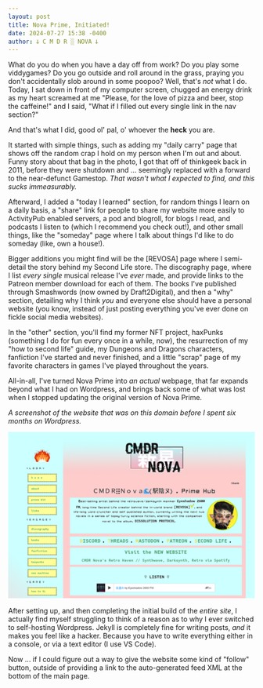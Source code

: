 ```yaml
---
layout: post
title: Nova Prime, Initiated!
date: 2024-07-27 15:38 -0400
author: 𐕣 C M D R ░ NOVA 𐕣
---
```

What do you do when you have a day off from work? Do you play some viddygames? Do you go outside and roll around in the grass, praying you don't accidentally slob around in some poopoo? Well, that's *not* what I do. Today, I sat down in front of my computer screen, chugged an energy drink as my heart screamed at me "Please, for the love of pizza and beer, stop the caffeine!" and I said, "What if I filled out every single link in the nav section?"

And that's what I did, good ol' pal, o' whoever the **heck** you are.

It started with simple things, such as adding my "daily carry" page that shows off the random crap I hold on my person when I'm out and about. Funny story about that bag in the photo, I got that off of thinkgeek back in 2011, before they were shutdown and ... seemingly replaced with a forward to the near-defunct Gamestop. *That wasn't what I expected to find, and this sucks immeasurably.*

Afterward, I added a "today I learned" section, for random things I learn on a daily basis, a "share" link for people to share my website more easily to ActivityPub enabled servers, a pod and blogroll, for blogs I read, and podcasts I listen to (which I recommend you check out!), and other small things, like the "someday" page where I talk about things I'd like to do someday (like, own a house!).

Bigger additions you might find will be the [REVOSA] page where I semi-detail the story behind my Second Life store. The discography page, where I list *every single* musical release I've *ever* made, and provide links to the Patreon member download for each of them. The books I've published through Smashwords (now owned by Draft2Digital), and then a "why" section, detailing why I think *you* and everyone else should have a personal website (you know, instead of just posting everything you've ever done on fickle social media websites).

In the "other" section, you'll find my former NFT project, haxPunks (something I do for fun every once in a while, now), the resurrection of my "how to second life" guide, my Dungeons and Dragons characters, fanfiction I've started and never finished, and a little "scrap" page of my favorite characters in games I've played throughout the years.

All-in-all, I've turned Nova Prime into *an actual* webpage, that far expands beyond what I had on Wordpress, and brings back some of what was lost when I stopped updating the original version of Nova Prime.

*A screenshot of the website that was on this domain before I spent six months on Wordpress.*

![a screenshot of the blue and pink, original version of Nova Prime](/img/prime_1.png)

After setting up, and then completing the initial build of the *entire site*, I actually find myself struggling to think of a reason as to why I ever switched to self-hosting Wordpress. Jekyll is completely fine for writing posts, *and* it makes you feel like a hacker. Because you have to write everything either in a console, or via a text editor (I use VS Code).

Now ... if I could figure out a way to give the website some kind of "follow" button, outside of providing a link to the auto-generated feed XML at the bottom of the main page.